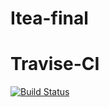 # Itea-final

# Travise-CI
[![Build Status](https://travis-ci.org/azu/travis-badge.svg?branch=master)](https://travis-ci.org/azu/travis-badge)
